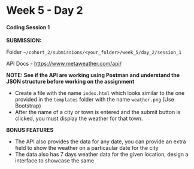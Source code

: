 # Week 5 - Day 2

#### Coding Session 1

**SUBMISSION:**

Folder `~/cohort_2/submissions/<your_folder>/week_5/day_2/session_1`

API Docs - https://www.metaweather.com/api/

**NOTE: See if the API are working using Postman and understand the JSON structure before working on the assignment**

- Create a file with the name `index.html` which looks similar to the one provided in the `templates` folder with the name `weather.png` (Use Bootstrap)
- After the name of a city or town is entered and the submit button is clicked, you must display the weather for that town.



**BONUS FEATURES**

- The API also provides the data for any date, you can provide an extra field to show the weather on a particaular date for the city
- The data also has 7 days weather data for the given location, design a interface to showcase the same